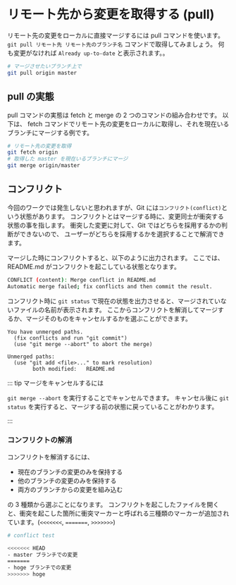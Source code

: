 # リモート先から変更を取得する (pull)

リモート先の変更をローカルに直接マージするには pull コマンドを使います。
`git pull リモート先 リモート先のブランチ名` コマンドで取得してみましょう。
何も変更がなければ `Already up-to-date` と表示されます。。

```bash
# マージさせたいブランチ上で
git pull origin master
```

## pull の実態

pull コマンドの実態は fetch と merge の 2 つのコマンドの組み合わせです。
以下は、 fetch コマンドでリモート先の変更をローカルに取得し、それを現在いるブランチにマージする例です。

```bash
# リモート先の変更を取得
git fetch origin
# 取得した master を現在いるブランチにマージ
git merge origin/master
```

## コンフリクト

今回のワークでは発生しないと思われますが、Git には`コンフリクト(conflict)`という状態があります。
コンフリクトとはマージする時に、変更同士が衝突する状態の事を指します。
衝突した変更に対して、Git ではどちらを採用するかの判断ができないので、
ユーザーがどちらを採用するかを選択することで解消できます。

<!-- 図 -->

マージした時にコンフリクトすると、以下のように出力されます。
ここでは、README.md がコンフリクトを起こしている状態となります。

```bash
CONFLICT (content): Merge conflict in README.md
Automatic merge failed; fix conflicts and then commit the result.
```

コンフリクト時に `git status` で現在の状態を出力させると、マージされていないファイルの名前が表示されます。
ここからコンフリクトを解消してマージするか、マージそのものをキャンセルするかを選ぶことができます。

```bash{5-7}
You have unmerged paths.
  (fix conflicts and run "git commit")
  (use "git merge --abort" to abort the merge)

Unmerged paths:
  (use "git add <file>..." to mark resolution)
        both modified:   README.md
```

::: tip マージをキャンセルするには

`git merge --abort` を実行することでキャンセルできます。
キャンセル後に `git status` を実行すると、マージする前の状態に戻っていることがわかります。

:::

### コンフリクトの解消

コンフリクトを解消するには、

- 現在のブランチの変更のみを保持する
- 他のブランチの変更のみを保持する
- 両方のブランチからの変更を組み込む

の 3 種類から選ぶことになります。
コンフリクトを起こしたファイルを開くと、衝突を起こした箇所に衝突マーカーと呼ばれる三種類のマーカーが追加されています。(`<<<<<<<`, `=======`, `>>>>>>>`)

```bash
# conflict test

<<<<<<< HEAD
- master ブランチでの変更
=======
- hoge ブランチでの変更
>>>>>>> hoge

```
